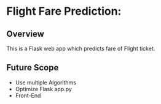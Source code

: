 # Flight Fare Prediction: 

## Overview
This is a Flask web app which predicts fare of Flight ticket.


## Future Scope

* Use multiple Algorithms
* Optimize Flask app.py
* Front-End 
